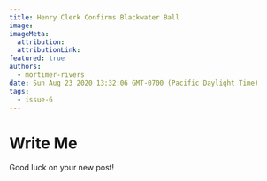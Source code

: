 ```yaml
---
title: Henry Clerk Confirms Blackwater Ball
image:
imageMeta:
  attribution:
  attributionLink:
featured: true
authors: 
  - mortimer-rivers
date: Sun Aug 23 2020 13:32:06 GMT-0700 (Pacific Daylight Time)
tags:
  - issue-6
---
```


# Write Me

Good luck on your new post!
